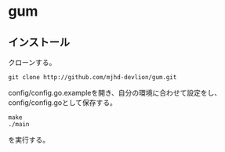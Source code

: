 # gum

## インストール

クローンする。
```
git clone http://github.com/mjhd-devlion/gum.git
```

config/config.go.exampleを開き、自分の環境に合わせて設定をし、config/config.goとして保存する。

```
make
./main
```
を実行する。
